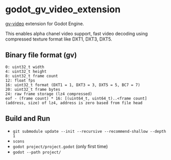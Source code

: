 # godot_gv_video_extension

[gv-video](https://github.com/Ushio/ofxExtremeGpuVideo#binary-file-format-gv) extension for Godot Engine.

This enables alpha chanel video support, fast video decoding using compressed texture format like DXT1, DXT3, DXT5.

## Binary file format (gv)

```text
0: uint32_t width
4: uint32_t height
8: uint32_t frame count
12: float fps
16: uint32_t format (DXT1 = 1, DXT3 = 3, DXT5 = 5, BC7 = 7)
20: uint32_t frame bytes
24: raw frame storage (lz4 compressed)
eof - (frame count) * 16: [(uint64_t, uint64_t)..<frame count] (address, size) of lz4, address is zero based from file head
```

## Build and Run

- `git submodule update --init --recursive --recommend-shallow --depth 1`
- `scons`
- `godot project/project.godot` (only first time)
- `godot --path project/`